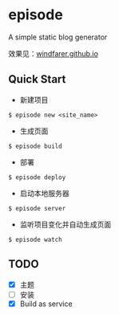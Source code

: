 # episode
A simple static blog generator    

效果见：[windfarer.github.io](http://windfarer.github.io/)

## Quick Start

* 新建项目

```
$ episode new <site_name>
```

* 生成页面

```
$ episode build
```

* 部署

```
$ episode deploy
```

* 启动本地服务器

```
$ episode server
```

* 监听项目变化并自动生成页面

```
$ episode watch
```

## TODO
- [x] 主题
- [ ] 安装
- [x] Build as service
